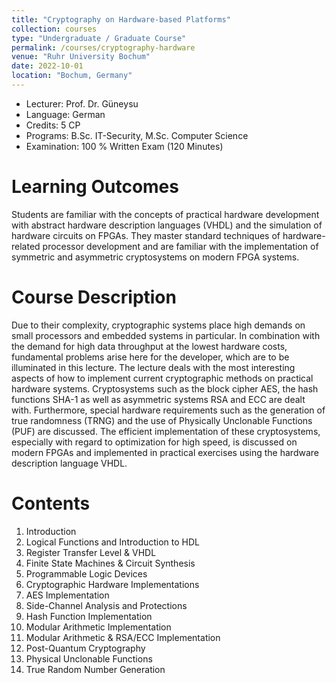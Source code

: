 ```yaml
---
title: "Cryptography on Hardware-based Platforms"
collection: courses
type: "Undergraduate / Graduate Course"
permalink: /courses/cryptography-hardware
venue: "Ruhr University Bochum"
date: 2022-10-01
location: "Bochum, Germany"
---
```


* Lecturer: Prof. Dr. Güneysu
* Language: German
* Credits: 5 CP
* Programs: B.Sc. IT-Security, M.Sc. Computer Science
* Examination: 100 % Written Exam (120 Minutes)

Learning Outcomes
=====

Students are familiar with the concepts of practical hardware development with abstract hardware description languages (VHDL) and the simulation of hardware circuits on FPGAs. They master standard techniques of hardware-related processor development and are familiar with the implementation of symmetric and asymmetric cryptosystems on modern FPGA systems.

Course Description
======

Due to their complexity, cryptographic systems place high demands on small processors and embedded systems in particular.
In combination with the demand for high data throughput at the lowest hardware costs, fundamental problems arise here for the developer, which are to be illuminated in this lecture.
The lecture deals with the most interesting aspects of how to implement current cryptographic methods on practical hardware systems.
Cryptosystems such as the block cipher AES, the hash functions SHA-1 as well as asymmetric systems RSA and ECC are dealt with.
Furthermore, special hardware requirements such as the generation of true randomness (TRNG) and the use of Physically Unclonable Functions (PUF) are discussed.
The efficient implementation of these cryptosystems, especially with regard to optimization for high speed, is discussed on modern FPGAs and implemented in practical exercises using the hardware description language VHDL.


Contents
======

1. Introduction
2. Logical Functions and Introduction to HDL
3. Register Transfer Level & VHDL
4. Finite State Machines & Circuit Synthesis
5. Programmable Logic Devices
6. Cryptographic Hardware Implementations
7. AES Implementation
8. Side-Channel Analysis and Protections
9. Hash Function Implementation
10. Modular Arithmetic Implementation
11. Modular Arithmetic & RSA/ECC Implementation
12. Post-Quantum Cryptography
13. Physical Unclonable Functions
14. True Random Number Generation
